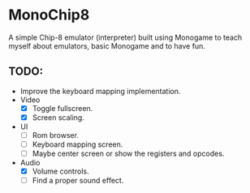 # MonoChip8

A simple Chip-8 emulator (interpreter) built using Monogame to teach myself about emulators, basic Monogame and to have fun.

## TODO:
- Improve the keyboard mapping implementation.
- Video
  - [X] Toggle fullscreen.
  - [X] Screen scaling.
- UI
  - [ ] Rom browser.
  - [ ] Keyboard mapping screen.
  - [ ] Maybe center screen or show the registers and opcodes.
- Audio
  - [X] Volume controls.
  - [ ] Find a proper sound effect.
